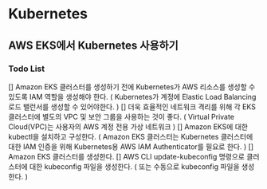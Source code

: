 # Kubernetes

## AWS EKS에서 Kubernetes 사용하기

### Todo List

[] Amazon EKS 클러스터를 생성하기 전에 Kubernetes가 AWS 리소스를 생성할 수 있도록 IAM 역할을 생성해야 한다. ( Kubernetes가 계정에 Elastic Load Balancing 로드 밸런서를 생성할 수 있어야한다. )
[] 더욱 효율적인 네트워크 격리를 위해 각 EKS 클러스터에 별도의 VPC 및 보안 그룹을 사용하는 것이 좋다. ( Virtual Private Cloud(VPC)는 사용자의 AWS 계정 전용 가상 네트워크 )
[] Amazon EKS에 대한 kubectl을 설치하고 구성한다. (  Amazon EKS 클러스터는 Kubernetes 클러스터에 대한 IAM 인증을 위해 Kubernetes용 AWS IAM Authenticator를 필요로 한다. )
[] Amazon EKS 클러스터를 생성한다.
[] AWS CLI update-kubeconfig 명령으로 클러스터에 대한 kubeconfig 파일을 생성한다. ( 또는 수동으로  kubeconfig 파일을 생성한다. )

